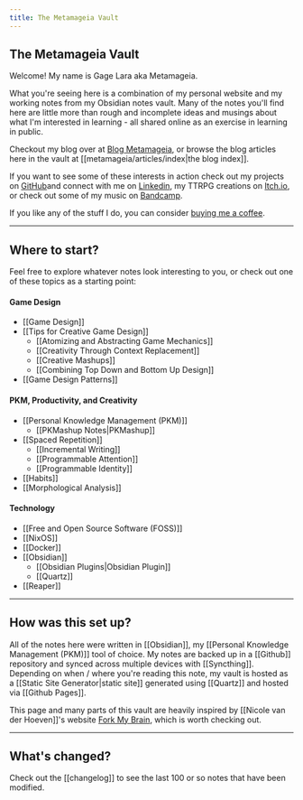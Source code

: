 ```yaml
---
title: The Metamageia Vault
---
```

## The Metamageia Vault

Welcome! My name is Gage Lara aka Metamageia. 

What you're seeing here is a combination of my personal website and my working notes from my Obsidian notes vault. Many of the notes you'll find here are little more than rough and incomplete ideas and musings about what I'm interested in learning - all shared online as an exercise in learning in public. 

Checkout my blog over at [Blog Metamageia](https://metamageia.github.io/blog-metamageia/), or browse the blog articles here in the vault at [[metamageia/articles/index|the blog index]].

If you want to see some of these interests in action check out my projects on [GitHub](https://github.com/metamageia)and connect with me on [Linkedin](https://www.linkedin.com/in/gage-lara-53946036b/), my TTRPG creations on [Itch.io](https://metamageia.itch.io/), or check out some of my music on [Bandcamp](https://gagelara.bandcamp.com/).

If you like any of the stuff I do, you can consider [buying me a coffee](https://buymeacoffee.com/metamageia).

---
## Where to start?

Feel free to explore whatever notes look interesting to you, or check out one of these topics as a starting point:
#### Game Design
- [[Game Design]]
- [[Tips for Creative Game Design]]
	- [[Atomizing and Abstracting Game Mechanics]]
	- [[Creativity Through Context Replacement]]
	- [[Creative Mashups]]
	- [[Combining Top Down and Bottom Up Design]]
- [[Game Design Patterns]]
#### PKM, Productivity, and Creativity
- [[Personal Knowledge Management (PKM)]]
	- [[PKMashup Notes|PKMashup]]
- [[Spaced Repetition]]
	- [[Incremental Writing]]
	- [[Programmable Attention]]
	- [[Programmable Identity]]
- [[Habits]]
- [[Morphological Analysis]]
#### Technology
- [[Free and Open Source Software (FOSS)]]
- [[NixOS]] 
- [[Docker]]
- [[Obsidian]]
	- [[Obsidian Plugins|Obsidian Plugin]]
	- [[Quartz]]
- [[Reaper]]
---
## How was this set up?

All of the notes here were written in [[Obsidian]], my [[Personal Knowledge Management (PKM)]] tool of choice. My notes are backed up in a [[Github]] repository and synced across multiple devices with [[Syncthing]]. Depending on when / where you're reading this note, my vault is hosted as a [[Static Site Generator|static site]] generated using [[Quartz]] and hosted via [[Github Pages]]. 

This page and many parts of this vault are heavily inspired by [[Nicole van der Hoeven]]'s website [Fork My Brain](https://notes.nicolevanderhoeven.com/Fork+My+Brain), which is worth checking out.

----
## What's changed?

Check out the [[changelog]] to see the last 100 or so notes that have been modified. 